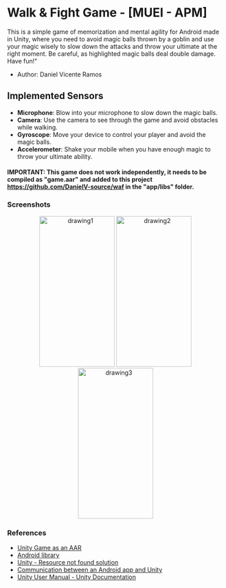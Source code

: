 # Walk & Fight Game - [MUEI - APM]
This is a simple game of memorization and mental agility for Android made in Unity, where you need to avoid magic balls thrown by a goblin and use your magic wisely to slow down the attacks and throw your ultimate at the right moment. Be careful, as highlighted magic balls deal double damage. Have fun!"
 
* Author: Daniel Vicente Ramos

## Implemented Sensors
* **Microphone**: Blow into your microphone to slow down the magic balls.
* **Camera**: Use the camera to see through the game and avoid obstacles while walking.
* **Gyroscope**: Move your device to control your player and avoid the magic balls.
* **Accelerometer**: Shake your mobile when you have enough magic to throw your ultimate ability.

#### IMPORTANT: This game does not work independently, it needs to be compiled as "game.aar" and added to this project https://github.com/DanielV-source/waf in the "app/libs" folder.

### Screenshots
<p align="center">
  <img src="https://github.com/DanielV-source/waf_game/assets/79198704/55aa4db1-fd50-4c9e-b938-06e80778198e" alt="drawing1" width="175" height="350"/>
  <img src="https://github.com/DanielV-source/waf_game/assets/79198704/b329d55d-d3a7-4d79-b12a-1ec8fb437c8c" alt="drawing2" width="175" height="350"/>
  <img src="https://github.com/DanielV-source/waf_game/assets/79198704/820a68e5-3ed5-4c2a-99ff-bb6b830c46c8" alt="drawing3" width="175" height="350"/>
</p>

### References
* [Unity Game as an AAR](https://github.com/klemiba/UnityGame-as-an-AAR)
* [Android library](https://developer.android.com/studio/projects/android-library?hl=es-419)
* [Unity - Resource not found solution](https://stackoverflow.com/questions/62170568/trying-to-open-an-unity-activity-inside-android-studio-yields-android-content-re)
* [Communication between an Android app and Unity](http://jeanmeyblum.weebly.com/scripts--tutorials/communication-between-an-android-app-and-unity)
* [Unity User Manual - Unity Documentation](https://docs.unity3d.com/Manual/index.html)
